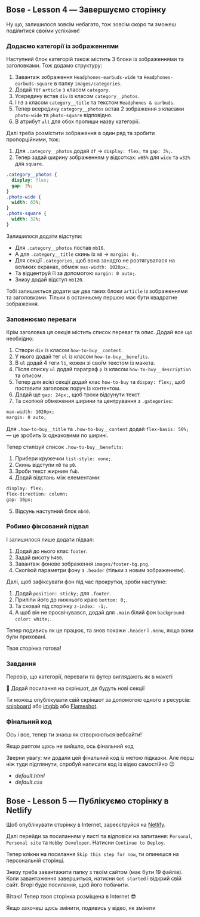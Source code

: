 ## Bose - Lesson 4 — Завершуємо сторінку

Ну що, залишилося зовсім небагато, тож зовсім скоро ти зможеш поділитися своїми успіхами!

### Додаємо категорії із зображеннями

Наступний блок категорій також містить 3 блоки із зображеннями та заголовками. Тож додамо структуру:

1. Завантаж зображення `Headphones-earbuds-wide` та `Headphones-earbuds-square` в папку `images/categories`.
2. Додай тег `article` з класом `category`.
3. Усередину встав `div` із класом `category__photos`.
4. І `h3` з класом `category__title` та текстом `Headphones & earbuds`.
5. Тепер всередину `category__photos` встав 2 зображення з класами `photo-wide` та `photo-square` відповідно.
6. В атрибут `alt` для обох пропиши назву категорії.

Далі треба розмістити зображення в один ряд та зробити пропорційними, тож:

1. Для `.category__photos` додай `df` \-> `display: flex;` та `gap: 3%;`.
2. Тепер задай ширину зображенням у відсотках: `w65%` для `wide` та `w32%` для `square`.

```css
.category__photos {
  display: flex;
  gap: 3%;
}
.photo-wide {
  width: 65%;
}
.photo-square {
  width: 32%;
}
```

Залишилося додати відступи:

- Для `.category__photos` постав `mb16`.
- А для `.category__title` скинь їх `m0` -> `margin: 0;`.
- Для секції `.categories`, щоб вона занадто не розтягувалася на великих екранах, обмеж `max-width: 1020px;`.
- Та відцентруй її за допомогою `margin: 0 auto;`.
- Знизу додай відступ `mb120`.

Тобі залишається додати ще два таких блоки `article` із зображеннями та заголовками. Тільки в останньому першою має бути квадратне зображення.

### Заповнюємо переваги

Крім заголовка ця секція містить список переваг та опис. Додай все що необхідно:

1. Створи `div` із класом `how-to-buy__content`.
2. У нього додай тег `ul` із класом `how-to-buy__benefits`.
3. В `ul` додай 4 теги `li`, кожен зі своїм текстом із макета.
4. Після списку `ul` додай параграф `p` із класом `how-to-buy__description` та описом.
5. Тепер для всієї секції додай клас `how-to-buy` та `dispay: flex;`, щоб поставити заголовок поруч із контентом.
6. Додай ще `gap: 24px;`, щоб трохи відсунути текст.
7. Та скопіюй обмеження ширини та центрування з `.gategories`:

```css
max-width: 1020px;
margin: 0 auto;
```

Для `.how-to-buy__title` та `.how-to-buy__content` додай `flex-basis: 50%;` — це зробить їх однаковими по ширині.

Тепер стилізуй список `.how-to-buy__benefits`:

1. Прибери кружечки `list-style: none;`.
2. Скинь відступи `m0` та `p0`.
3. Зроби текст жирним `fwb`.
4. Додай відстань між елементами:

```css
display: flex;
flex-direction: column;
gap: 16px;
```

5. Відсунь наступний блок `mb40`.

### Робимо фіксований підвал

І залишилося лише додати підвал:

1. Додай до нього клас `footer`.
2. Задай висоту `h460`.
3. Завантаж фонове зображення `images/footer-bg.png`.
4. Скопіюй параметри фону з `.header` (тільки з новим зображенням).

Далі, щоб зафіксувати фон під час прокрутки, зроби наступне:

1. Додай `position: sticky;` для `.footer`.
2. Приліпи його до нижнього краю `bottom: 0;`.
3. Та сховай під сторінку `z-index: -1;`.
4. А щоб він не просвічувався, додай для `.main` білий фон `background-color: white;`.

Тепер подивись як це працює, та знов покажи `.header` і `.menu`, якщо вони були приховані.

Твоя сторінка готова!

### Завдання

Перевір, що категорії, переваги та футер виглядають як в макеті

🔐 Додай посилання на скріншот, де будуть нові секції

Ти можеш опублікувати свій скріншот за допомогою одного з ресурсів: [snipboard](https://snipboard.io/) або [imgbb](https://imgbb.com/) або [Flameshot](https://flameshot.org/).

### Фінальний код

Ось і все, тепер ти знаєш як створюються вебсайти!

Якщо раптом щось не вийшло, ось фінальний код

Зверни увагу: ми додали цей фінальний код із метою підказки. Але перш ніж туди підглянути, спробуй написати код із відео самостійно 😉

- _default.html_
- _default.css_


## Bose - Lesson 5 — Публікуємо сторінку в Netlify

Щоб опублікувати сторінку в Internet, зареєструйся на [Netlify](https://www.netlify.com/).

Далі перейди за посиланням у листі та відповіси на запитання: `Personal`, `Personal site` та `Hobby Developer`. Натисни `Continue to Deploy`.

Тепер клікни на посилання `Skip this step for now`, ти опинишся на персональній сторінці.

Знизу треба завантажити папку з твоїм сайтом (має бути 19 файлів). Коли завантаження завершиться, натисни `Get started` і відкрий свій сайт. Вгорі буде посилання, щоб його побачити.

Вітаю! Тепер твоя сторінка розміщена в Internet 😎

Якщо захочеш щось змінити, подивись у відео, як змінити <title> сторінки або адаптувати стилі для телефонів.
